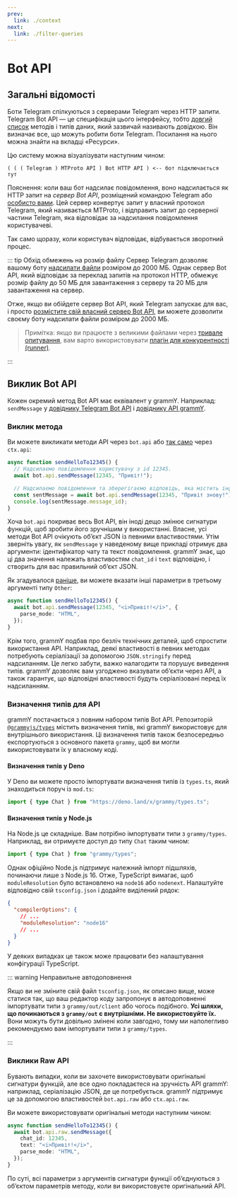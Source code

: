 ```yaml
---
prev:
  link: ./context
next:
  link: ./filter-queries
---
```


# Bot API

## Загальні відомості

Боти Telegram спілкуються з серверами Telegram через HTTP запити.
Telegram Bot API — це специфікація цього інтерфейсу, тобто [довгий список](https://core.telegram.org/bots/api) методів і типів даних, який зазвичай називають довідкою.
Він визначає все, що можуть робити боти Telegram.
Посилання на нього можна знайти на вкладці «Ресурси».

Цю систему можна візуалізувати наступним чином:

```asciiart:no-line-numbers
( ( ( Telegram ) MTProto API ) Bot HTTP API ) <-- бот підключається тут
```

Пояснення: коли ваш бот надсилає повідомлення, воно надсилається як HTTP запит на _сервер Bot API_, розміщений командою Telegram або [особисто вами](https://core.telegram.org/bots/api#using-a-local-bot-api-server).
Цей сервер конвертує запит у власний протокол Telegram, який називається MTProto, і відправить запит до серверної частини Telegram, яка відповідає за надсилання повідомлення користувачеві.

Так само щоразу, коли користувач відповідає, відбувається зворотний процес.

::: tip Обхід обмежень на розмір файлу
Сервер Telegram дозволяє вашому боту [надсилати файли](./files) розміром до 2000 МБ.
Однак сервер Bot API, який відповідає за переклад запитів на протокол HTTP, обмежує розмір файлу до 50 МБ для завантаження з серверу та 20 МБ для завантаження на сервер.

Отже, якщо ви обійдете сервер Bot API, який Telegram запускає для вас, і просто [розмістите свій власний сервер Bot API](https://core.telegram.org/bots/api#using-a-local-bot-api-server), ви можете дозволити своєму боту надсилати файли розміром до 2000 МБ.

> Примітка: якщо ви працюєте з великими файлами через [тривале опитування](./deployment-types), вам варто використовувати [плагін для конкурентності (runner)](../plugins/runner).

:::

## Виклик Bot API

Кожен окремий метод Bot API має еквівалент у grammY.
Наприклад: `sendMessage` у [довіднику Telegram Bot API](https://core.telegram.org/bots/api#sendmessage) і [довіднику API grammY](https://deno.land/x/grammy/mod.ts?s=Api#method_sendMessage_0).

### Виклик метода

Ви можете викликати методи API через `bot.api` або [так само](./context#%D0%B4%D0%BE%D1%81%D1%82%D1%83%D0%BF%D0%BD%D1%96-%D0%B4%D1%96%D1%96) через `ctx.api`:

```ts
async function sendHelloTo12345() {
  // Надсилаємо повідомлення користувачу з id 12345.
  await bot.api.sendMessage(12345, "Привіт!");

  // Надсилаємо повідомлення та зберегігаємо відповідь, яка містить інформацію про надіслане повідомлення.
  const sentMessage = await bot.api.sendMessage(12345, "Привіт знову!");
  console.log(sentMessage.message_id);
}
```

Хоча `bot.api` покриває весь Bot API, він іноді дещо змінює сигнатури функцій, щоб зробити його зручнішим у використанні.
Власне, усі методи Bot API очікують обʼєкт JSON із певними властивостями.
Утім зверніть увагу, як `sendMessage` у наведеному вище прикладі отримує два аргументи: ідентифікатор чату та текст повідомлення.
grammY знає, що ці два значення належать властивостям `chat_id` і `text` відповідно, і створить для вас правильний обʼєкт JSON.

Як згадувалося [раніше](./basics#надсилання-повідомлень), ви можете вказати інші параметри в третьому аргументі типу `Other`:

```ts
async function sendHelloTo12345() {
  await bot.api.sendMessage(12345, "<i>Привіт!</i>", {
    parse_mode: "HTML",
  });
}
```

Крім того, grammY подбав про безліч технічних деталей, щоб спростити використання API.
Наприклад, деякі властивості в певних методах потребують серіалізації за допомогою `JSON.stringify` перед надсиланням.
Це легко забути, важко налагодити та порушує виведення типів.
grammY дозволяє вам узгоджено вказувати обʼєкти через API, а також гарантує, що відповідні властивості будуть серіалізовані перед їх надсиланням.

### Визначення типів для API

grammY постачається з повним набором типів Bot API.
Репозиторій [`@grammyjs/types`](https://github.com/grammyjs/types) містить визначення типів, які grammY використовує для внутрішнього використання.
Ці визначення типів також безпосередньо експортуються з основного пакета `grammy`, щоб ви могли використовувати їх у власному коді.

#### Визначення типів у Deno

У Deno ви можете просто імпортувати визначення типів із `types.ts`, який знаходиться поруч із `mod.ts`:

```ts
import { type Chat } from "https://deno.land/x/grammy/types.ts";
```

#### Визначення типів у Node.js

На Node.js це складніше.
Вам потрібно імпортувати типи з `grammy/types`.
Наприклад, ви отримуєте доступ до типу `Chat` таким чином:

```ts
import { type Chat } from "grammy/types";
```

Однак офіційно Node.js підтримує належний імпорт підшляхів, починаючи лише з Node.js 16.
Отже, TypeScript вимагає, щоб `moduleResolution` було встановлено на `node16` або `nodenext`.
Налаштуйте відповідно свій `tsconfig.json` і додайте виділений рядок:

```json
{
  "compilerOptions": {
    // ...
    "moduleResolution": "node16"
    // ...
  }
}
```

У деяких випадках це також може працювати без налаштування конфігурації TypeScript.

::: warning Неправильне автодоповнення

Якщо ви не зміните свій файл `tsconfig.json`, як описано вище, може статися так, що ваш редактор коду запропонує в автодоповненні імпортувати типи з `grammy/out/client` або чогось подібного.
**Усі шляхи, що починаються з `grammy/out` є внутрішніми. Не використовуйте їх.**
Вони можуть бути довільно змінені коли завгодно, тому ми наполегливо рекомендуємо вам імпортувати типи з `grammy/types`.

:::

### Виклики Raw API

Бувають випадки, коли ви захочете використовувати оригінальні сигнатури функцій, але все одно покладаєтеся на зручність API grammY: наприклад, серіалізацію JSON, де це потребується.
grammY підтримує це за допомогою властивостей `bot.api.raw` або `ctx.api.raw`.

Ви можете використовувати оригінальні методи наступним чином:

```ts
async function sendHelloTo12345() {
  await bot.api.raw.sendMessage({
    chat_id: 12345,
    text: "<i>Привіт!</i>",
    parse_mode: "HTML",
  });
}
```

По суті, всі параметри з аргументів сигнатури функції обʼєднуються з обʼєктом параметрів методу, коли ви використовуєте оригінальний API.
